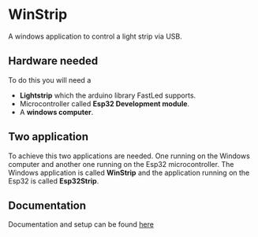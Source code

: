# WinStrip
A windows application to control a light strip via USB.
## Hardware needed
To do this you will need a 
 - **Lightstrip** which the arduino library FastLed supports.
 - Microcontroller called **Esp32 Development module**.
 - A **windows computer**.

 ## Two application
To achieve this two applications are needed. 
One running on the Windows computer and another one running on the Esp32 microcontroller.
The Windows application is called **WinStrip** and the application running on the Esp32 is called **Esp32Strip**.

 ## Documentation
Documentation and setup can be found [here](https://guttih.com/public/projects/winstrip/release/)